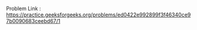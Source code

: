 Problem Link : https://practice.geeksforgeeks.org/problems/ed0422e992899f3f46340ce97b0090683ceebd67/1